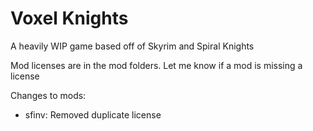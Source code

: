 # Voxel Knights
A heavily WIP game based off of Skyrim and Spiral Knights

Mod licenses are in the mod folders. Let me know if a mod is missing a license

Changes to mods:
* sfinv: Removed duplicate license
